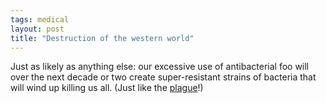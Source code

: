 ```yaml
---
tags: medical
layout: post
title: "Destruction of the western world"
---
```




Just as likely as anything else: our excessive use of antibacterial foo will over the next decade or two create super-resistant strains of bacteria that will wind up killing us all. (Just like the <a href="http://www.byu.edu/ipt/projects/middleages/LifeTimes/Plague.html">plague</a>!)


